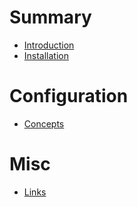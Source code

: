 # Summary

- [Introduction](./intro.md)
- [Installation](./installation.md)

# Configuration

- [Concepts]()

# Misc 

- [Links](./links.md)
